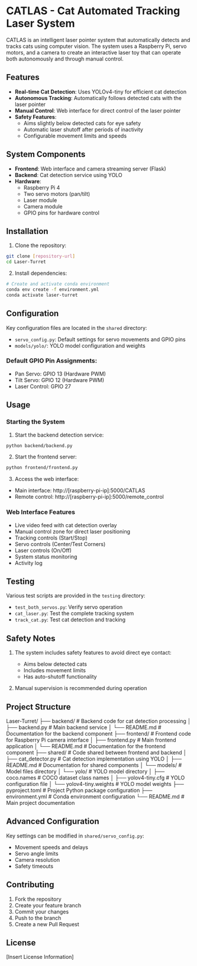 # CATLAS - Cat Automated Tracking Laser System

CATLAS is an intelligent laser pointer system that automatically detects and tracks cats using computer vision. The system uses a Raspberry Pi, servo motors, and a camera to create an interactive laser toy that can operate both autonomously and through manual control.

## Features

- **Real-time Cat Detection**: Uses YOLOv4-tiny for efficient cat detection
- **Autonomous Tracking**: Automatically follows detected cats with the laser pointer
- **Manual Control**: Web interface for direct control of the laser pointer
- **Safety Features**: 
  - Aims slightly below detected cats for eye safety
  - Automatic laser shutoff after periods of inactivity
  - Configurable movement limits and speeds

## System Components

- **Frontend**: Web interface and camera streaming server (Flask)
- **Backend**: Cat detection service using YOLO
- **Hardware**:
  - Raspberry Pi 4
  - Two servo motors (pan/tilt)
  - Laser module
  - Camera module
  - GPIO pins for hardware control

## Installation

1. Clone the repository:
```bash
git clone [repository-url]
cd Laser-Turret
```

2. Install dependencies:
```bash
# Create and activate conda environment
conda env create -f environment.yml
conda activate laser-turret
```

## Configuration

Key configuration files are located in the `shared` directory:
- `servo_config.py`: Default settings for servo movements and GPIO pins
- `models/yolo/`: YOLO model configuration and weights

### Default GPIO Pin Assignments:
- Pan Servo: GPIO 13 (Hardware PWM)
- Tilt Servo: GPIO 12 (Hardware PWM)
- Laser Control: GPIO 27

## Usage

### Starting the System

1. Start the backend detection service:
```bash
python backend/backend.py
```

2. Start the frontend server:
```bash
python frontend/frontend.py
```

3. Access the web interface:
- Main interface: http://[raspberry-pi-ip]:5000/CATLAS
- Remote control: http://[raspberry-pi-ip]:5000/remote_control

### Web Interface Features

- Live video feed with cat detection overlay
- Manual control zone for direct laser positioning
- Tracking controls (Start/Stop)
- Servo controls (Center/Test Corners)
- Laser controls (On/Off)
- System status monitoring
- Activity log

## Testing

Various test scripts are provided in the `testing` directory:
- `test_both_servos.py`: Verify servo operation
- `cat_laser.py`: Test the complete tracking system
- `track_cat.py`: Test cat detection and tracking

## Safety Notes

1. The system includes safety features to avoid direct eye contact:
   - Aims below detected cats
   - Includes movement limits
   - Has auto-shutoff functionality

2. Manual supervision is recommended during operation

## Project Structure

Laser-Turret/
├── backend/                 # Backend code for cat detection processing
│   ├── backend.py           # Main backend service
│   └── README.md            # Documentation for the backend component
├── frontend/                # Frontend code for Raspberry Pi camera interface
│   ├── frontend.py          # Main frontend application 
│   └── README.md            # Documentation for the frontend component
├── shared/                  # Code shared between frontend and backend
│   ├── cat_detector.py      # Cat detection implementation using YOLO
│   ├── README.md            # Documentation for shared components
│   └── models/              # Model files directory
│       └── yolo/            # YOLO model directory
│           ├── coco.names   # COCO dataset class names
│           ├── yolov4-tiny.cfg  # YOLO configuration file
│           └── yolov4-tiny.weights  # YOLO model weights
├── pyproject.toml           # Project Python package configuration
├── environment.yml          # Conda environment configuration
└── README.md                # Main project documentation

## Advanced Configuration

Key settings can be modified in `shared/servo_config.py`:
- Movement speeds and delays
- Servo angle limits
- Camera resolution
- Safety timeouts

## Contributing

1. Fork the repository
2. Create your feature branch
3. Commit your changes
4. Push to the branch
5. Create a new Pull Request

## License

[Insert License Information]
